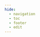 ```yaml
---
hide:
  - navigation
  - toc
  - footer
  - edit
---
```


<style>
@import url("index.css");
@import url("landing-page.css");
</style>